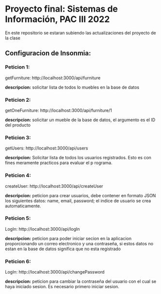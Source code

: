 # Proyecto final: Sistemas de Información, PAC III 2022

En este repositorio se estaran subiendo las actualizaciones del proyecto de la clase

## Configuracion de Insonmia:
### Peticion 1:
getFurniture: http://localhost:3000/api/furniture

**descripcion:** solicitar lista de todos lo muebles en la base de datos

### Peticion 2:
getOneFurniture: http://localhost:3000/api/furniture/1

**descripcion:** solicitar un mueble de la base de datos, el argumento es el ID del producto

### Peticion 3:
getUsers: http://localhost:3000/api/users

**descripcion:** Solicitar lista de todos los usuarios registrados. Esto es con fines meramente practicos para evaluar el p rograma.

### Peticion 4:
createUser: http://localhost:3000/api/createUser

**descripcion:** peticion para crear usuarios, debe contener en formato JSON los siguientes datos: name, email, password; el indice de usuario se crea automaticamente.

### Peticion 5:
LogIn: http://localhost:3000/api/logIn

**descripcion:** peticion para poder iniciar secion en la aplicacion proporcionando un correo electronico y una contraseña, si estos datos no estan en la base de datos significa que no esta registrado

### Peticion 6:
LogIn: http://localhost:3000/api/changePassword

**descripcion:** peticion para cambiar la contraseña del usuario con el cual se haya iniciado sesion. Es necesario primero iniciar sesion.

